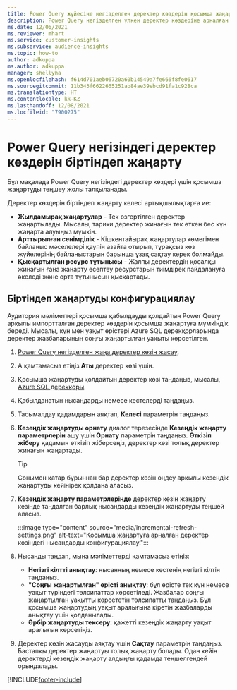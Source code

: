 ```yaml
---
title: Power Query жүйесіне негізделген деректер көздерін қосымша жаңарту
description: Power Query негізделген үлкен деректер көздеріне арналған жаңа және жаңартылған деректерді жаңартыңыз.
ms.date: 12/06/2021
ms.reviewer: mhart
ms.service: customer-insights
ms.subservice: audience-insights
ms.topic: how-to
author: adkuppa
ms.author: adkuppa
manager: shellyha
ms.openlocfilehash: f614d701aeb06720a60b14549a7fe666f8fe0617
ms.sourcegitcommit: 11b343f6622665251ab84ae39ebcd91fa1c928ca
ms.translationtype: HT
ms.contentlocale: kk-KZ
ms.lasthandoff: 12/08/2021
ms.locfileid: "7900275"
---
```

# <a name="incremental-refresh-for-data-sources-based-on-power-query"></a>Power Query негізіндегі деректер көздерін біртіндеп жаңарту

Бұл мақалада Power Query негізіндегі деректер көздері үшін қосымша жаңартуды теңшеу жолы талқыланады.

Деректер көздерін біртіндеп жаңарту келесі артықшылықтарға ие:

- **Жылдамырақ жаңартулар** - Тек өзгертілген деректер жаңартылады. Мысалы, тарихи деректер жинағын тек өткен бес күн жаңарта алуыңыз мүмкін.
- **Арттырылған сенімділік** - Кішкентайырақ жаңартулар көмегімен байланыс мәселелері қаупін азайта отырып, тұрақсыз көз жүйелерінің байланыстарын барынша ұзақ сақтау керек болмайды.
- **Қысқартылған ресурс тұтынысы** - Жалпы деректердің қосалқы жинағын ғана жаңарту есептеу ресурстарын тиімдірек пайдалануға әкеледі және орта тұтынысын қысқартады.

## <a name="configure-incremental-refresh"></a>Біртіндеп жаңартуды конфигурациялау

Аудитория мәліметтері қосымша қабылдауды қолдайтын Power Query арқылы импортталған деректер көздерін қосымша жаңартуға мүмкіндік береді. Мысалы, күн мен уақыт өрістері Azure SQL дерекқорларында деректер жазбаларының соңғы жаңартылған уақыты көрсетілген.

1. [Power Query негізделген жаңа деректер көзін жасау](connect-power-query.md).

1. А қамтамасыз етіңіз **Аты** деректер көзі үшін.

1. Қосымша жаңартуды қолдайтын деректер көзі таңдаңыз, мысалы, [Azure SQL дерекқоры](/power-query/connectors/azuresqldatabase).

1. Қабылданатын нысандарды немесе кестелерді таңдаңыз.

1. Тасымалдау қадамдарын аяқтап, **Келесі** параметрін таңдаңыз.

1. **Кезеңдік жаңартуды орнату** диалог терезесінде **Кезеңдік жаңарту параметрлерін** ашу үшін **Орнату** параметрін таңдаңыз. **Өткізіп жіберу** қадамын өткізіп жіберсеңіз, деректер көзі толық деректер жинағын жаңартады.
   > [!TIP]
   > Сонымен қатар бұрыннан бар деректер көзін өңдеу арқылы кезеңдік жаңартуды кейінірек қолдана аласыз.

1. **Кезеңдік жаңарту параметрлерінде** деректер көзін жаңарту кезінде таңдалған барлық нысандарды кезеңдік жаңартуды теңшей аласыз.

   :::image type="content" source="media/incremental-refresh-settings.png" alt-text="Қосымша жаңартуға арналған деректер көзіндегі нысандарды конфигурациялау.":::

1. Нысанды таңдап, мына мәліметтерді қамтамасыз етіңіз:

   - **Негізгі кілтті анықтау**: нысанның немесе кестенің негізгі кілтін таңдаңыз.
   - **"Соңғы жаңартылған" өрісті анықтау**: бұл өрісте тек күн немесе уақыт түріндегі төлсипаттар көрсетіледі. Жазбалар соңғы жаңартылған уақытты көрсететін төлсипатты таңдаңыз. Бұл қосымша жаңартудың уақыт аралығына кіретін жазбаларды анықтау үшін қолданылады.
   - **Әрбір жаңартуды тексеру**: қажетті кезеңдік жаңарту уақыт аралығын көрсетіңіз.

1. Деректер көзін жасауды аяқтау үшін **Сақтау** параметрін таңдаңыз. Бастапқы деректер жаңартуы толық жаңарту болады. Одан кейін деректерді кезеңдік жаңарту алдыңғы қадамда теңшелгендей орындалады.


[!INCLUDE[footer-include](../includes/footer-banner.md)]
